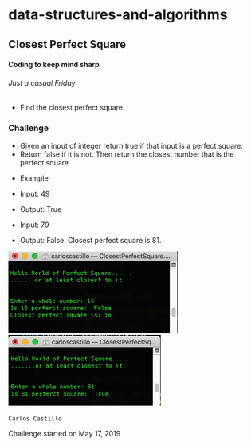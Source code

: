 # data-structures-and-algorithms

## Closest Perfect Square

#### Coding to keep mind sharp
###### Just a casual Friday
* Find the closest perfect square 

### Challenge
* Given an input of integer return true if that input is a perfect square.
* Return false if it is not.  Then return the closest number that is the perfect square.

- Example:

- Input: 49
- Output: True

- Input: 79
- Output: False.  Closest perfect square is 81.

![](../../assets/PerfectSquare1.png?raw=true)
![](../../assets/PerfectSquare2.png?raw=true)
```
Carlos Castillo
```
Challenge started on May 17, 2019